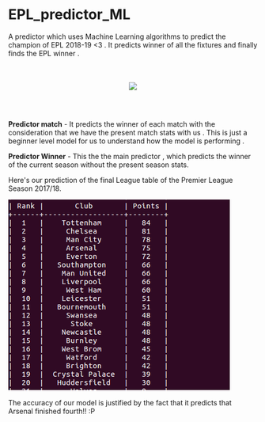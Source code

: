 
# EPL_predictor_ML
A predictor  which uses Machine Learning algorithms to predict the champion of EPL 2018-19  &lt;3 . It predicts winner of all the fixtures and finally finds the EPL winner . 

<h1 align="center">
	<img width="400" src="https://upload.wikimedia.org/wikipedia/en/thumb/f/f2/Premier_League_Logo.svg/1200px-Premier_League_Logo.svg.png">
	<br>
	<br>
</h1>

**Predictor match** - It predicts the winner of each match with the consideration that we have the present match stats with us . This is just a beginner level model for us to understand how the model is performing .

**Predictor Winner** - This the the main predictor , which predicts the winner of the current season without the present season stats.

Here's our prediction of the final League table of the Premier League Season 2017/18.

![alt text](https://github.com/Snehal-Reddy/EPL_predictor_ML/blob/master/data_season_wise/League.png)

The accuracy of our model is justified by the fact that it predicts that Arsenal finished fourth!! :P
